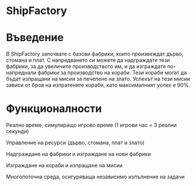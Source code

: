 # ShipFactory

# Въведение
  В ShipFactory започвате с базови фабрики, които произвеждат дърво, стомана и плат. С напредването си можете да надграждате тези фабрики, за да увеличите производството им, и да изграждате по-напреднали фабрики за           производство на кораби. Тези кораби могат да бъдат изпращани на мисии за печелене на злато. Успехът на тези мисии зависи от броя на изпратените кораби, като максималният успех е 90%.

# Функционалности
  Реално време, симулиращо игрово време (1 игрови час = 3 реални секунди)
  
  Управление на ресурси (дърво, стомана, плат и злато)
  
  Надграждане на фабрики и изграждане на нови фабрики
  
  Изграждане на кораби и изпращане на мисии
  
  Многопоточна среда, осигуряваща независимо изпълнение на задачи
